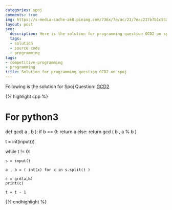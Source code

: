 ```yaml
---
categories: spoj
comments: true
img: https://s-media-cache-ak0.pinimg.com/736x/7e/ac/21/7eac217b7b1c55ab7fd56758e4e181be.jpg
layout: post
seo:
  description: Here is the solution for programming question GCD2 on spoj
  tags:
  - solution
  - source code
  - programming
tags:
- competitive-programming
- programming
title: Solution for programming question GCD2 on spoj
---
```


Following is the solution for Spoj Question: [GCD2](http://www.spoj.com/problems/GCD2/)

{% highlight cpp %}
####
#	For python3
####

def gcd( a , b ):
	if b == 0:
		return a
	else:
		return gcd ( b , a % b )

t = int(input())

while t != 0:

	s = input()

	a , b = ( int(x) for x in s.split() )

	c = gcd(a,b)
	print(c)

	t = t - 1

{% endhighlight %}